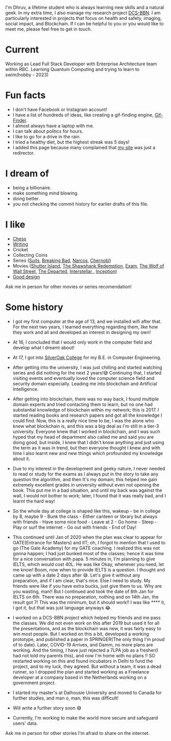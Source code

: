 
<!-- # Intro -->

I'm Dhruv, a lifetime student who is always learning new skills and a natural geek. In my extra time, I also manage my research project [DCS-BBN](https://dhruv25071999.wixsite.com/dcs-bbn). I am particularly interested in projects that focus on health and safety, imaging, social impact, and Blockchain. If I can be helpful to you or you would like to meet me, please feel free to get in touch.

# Current
Working as Lead Full Stack Developer with Enterprise Architecture team within RBC. Learning Quantum Computing and trying to learn to swim(hobby - 2023)

# Fun facts

- I don't have Facebook or Instagram account!
- I have a list of hundreds of ideas, like creating a gif-finding engine, [Gif-Finder](https://gif-finder.vercel.app/).
- I almost always have a laptop with me.
- I can talk about politics for hours.
- I like to go for a drive in the rain.
- I tried a healthy diet, but the highest streak was 5 days!
- I added this page because many complained that [my site](https://dhruvdoshi.github.io/redirector/) was just a redirector.

# I dream of

- being a billionaire.
- make something mind blowing.
- doing better.
- you not checking the commit history for earlier drafts of this file.

# I like
- [Chess](https://www.chess.com/member/chess_dhruv)
- [Writing](https://blog.doshidhruv.com/)
- Cricket
- Collecting Coins
- Series ([Suits](https://en.wikipedia.org/wiki/Suits_(American_TV_series)), [Breaking Bad](https://en.wikipedia.org/wiki/Breaking_Bad), [Narcos](https://en.wikipedia.org/wiki/Narcos), [Chernobl](https://en.wikipedia.org/wiki/Chernobyl_(miniseries)))
- Movies ([Shutter Island](https://en.wikipedia.org/wiki/Shutter_Island_(film)), [The Shawshank Redemption](https://en.wikipedia.org/wiki/The_Shawshank_Redemption), [Exam](https://en.wikipedia.org/wiki/Exam_(2009_film)), [The Wolf of Wall Street](https://en.wikipedia.org/wiki/The_Wolf_of_Wall_Street_(2013_film)), [The Departed](https://en.wikipedia.org/wiki/The_Departed), [Interstellar ](https://en.wikipedia.org/wiki/Interstellar_(film)), [Inception](https://en.wikipedia.org/wiki/Inception))
- [Good design](/)

Ask me in person for other movies or series recomendation!


# Some history

- I got my first computer at the age of 13, and we installed wifi after that. For the next two years, I learned everything regarding them, like how they work and all and developed an interest in designing my own!

- At 16, I concluded that I would only work in the computer field and develop what I dreamt about!

- At 17, I got into [SilverOak College](https://www.silveroakuni.ac.in/) for my B.E. in Computer Engineering.

- After getting into the university, I was just chilling and started watching series and did nothing for the next 2 years!😅 Continuing that, I started visiting events and eventually loved the computer science field and security domain especially. Leading me into blockchain and Artificial Intelligence.

- After getting into blockchain, there was no way back, I found multiple domain experts and tried contacting them to learn, but no one had substantial knowledge of blockchain within my network; this is 2017. I started reading books and research papers and got all the knowledge I could find. Now, this is a really nice time to be, I was the alone who knew what blockchain is, and this was a big deal as I'm still in a tier-3 university. Everyone knew that I worked in blockchain, and I was such hyped that my head of department also called me and said you are doing good, but inside, I knew that I didn't know anything and just using the term as it was in trend, but then everyone thought I knew and with time I also learnt new and new things which profounded my knowledge about it.

- Due to my interest in the development and geeky nature, I never needed to read or study for the exams as I always put in the story to take any question the algorithm, and then It's my domain; this helped me gain extremely excellent grades in university without even not opening the book. This put me in a bad situation, and until my back was against the wall, I would not bother to work; later, I found that it was really bad, and I learnt the hard way!

- So the whole day at college is shaped like this, wakeup - be in college by 8, maybe 9 - Bunk the class - Either canteen or library but always with friends - Have some nice food - Leave at 2 - Go home - Sleep - Play or surf the internet - Go out with friends - End of Day!

- This continued until Jan of 2020 when the plan was clear to appear for GATE(Entrance for Masters) and IIT; oh, I forgot to mention that I used to go (The Gate Academy) for my GATE coaching. I realized this was not gonna happen; I had just bunked most of the classes; hence it was time for a nice conversation with papa. 5 minutes in, I'm planning to give IELTS, which would cost 40L. He was like Okay, whenever you need, let me know! Boom, now when to provide IELTS is a question. I thought and came up with a date 2 days after 😅. Let's give it without any preparation, and if I am clear, that's nice. Else I need to study. My friends were like if you have extra bucks, just give them to us. Why are you wasting, man!! But I continued and took the date of 8th Jan for IELTS on 6th. There was no preparation, nothing and on 14th Jan, the result got 7! This was the minimum, but it should work!! I was like **** it, I got it, but that was just language anyways 😂.

- I worked on a DCS-BBN project which helped my friends and me pass the classes. We did not even work on this after 2019 but used it for all the presentations, and as the blockchain was new, it was fairly easy to win most people. But I worked on this a bit, developed a working prototype, and published a paper in SPRINGER(The only thing I'm proud of to date). Later, COVID-19 Arrives, and Damm, no more plans are working. And the timing, I have just rejected a 7LPA job as a fresher(I had not told my parents this), and now I'm home with no plans !! SO restarted working on this and found incubators in Delhi to fund the project, and to my luck, they agreed. But without a team, it was a dead runner, so I dropped the plan and started working as a Freelance developer at a company based in the Netherlands working on a government project.

- I started my master's at Dalhousie University and moved to Canada for further studies, and man o, man, this was difficult!

- Will write a further story soon 😅

- Currently, I'm working to make the world more secure and safeguard users' data.


Ask me in person for other stories I'm afraid to share on the internet.

